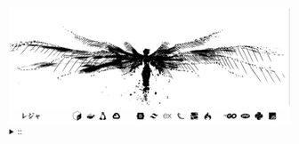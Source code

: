 <img src="./banner.png">
<details><summary> :: </summary>
<!--START_SECTION:waka-->

```
From: 09 August 2024 - To: 24 June 2025

Total Time: 1,541 hrs 38 mins

Python                     382 hrs 32 mins //////-------------------   22.93 %
PHP                        296 hrs 40 mins ////---------------------   17.78 %
Markdown                   215 hrs 33 mins ///----------------------   12.92 %
Other                      126 hrs 34 mins //-----------------------   07.59 %
```

<!--END_SECTION:waka-->
</details>
